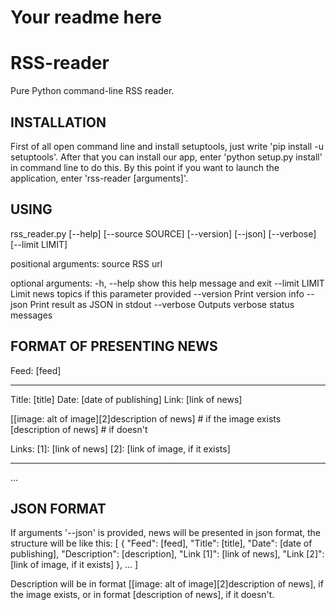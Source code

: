 # Your readme here
RSS-reader
=============================
Pure Python command-line RSS reader.

INSTALLATION
------------
First of all open command line and install setuptools, just write 'pip install -u setuptools'.
After that you can install our app, enter 'python setup.py install' in command line to do this.
By this point if you want to launch the application, enter 'rss-reader [arguments]'.

USING
------------
rss_reader.py [--help] [--source SOURCE] [--version] [--json] [--verbose] [--limit LIMIT]

positional arguments:
  source         RSS url

optional arguments:
  -h, --help     show this help message and exit
  --limit LIMIT  Limit news topics if this parameter provided
  --version      Print version info
  --json         Print result as JSON in stdout
  --verbose      Outputs verbose status messages

FORMAT OF PRESENTING NEWS
------------
Feed: [feed]
__________________________________________________________________
Title: [title]
Date: [date of publishing]
Link: [link of news]

[[image:  alt of image][2]description of news]   # if the image exists
[description of news]   # if doesn't

Links:
[1]: [link of news]
[2]: [link of image, if it exists]
__________________________________________________________________
...

JSON FORMAT
------------
If arguments '--json' is provided, news will be presented in json format, the structure will be like this:
[
     {
          "Feed": [feed],
          "Title": [title],
          "Date": [date of publishing],
          "Description": [description],
          "Link [1]": [link of news],
          "Link [2]": [link of image, if it exists]
     },
     ...
]

Description will be in format [[image: alt of image][2]description of news], if the image exists,
or in format [description of news], if it doesn't.